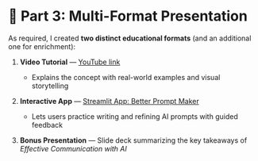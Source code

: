 # 🎥 Part 3: Multi-Format Presentation

As required, I created **two distinct educational formats** (and an additional one for enrichment):

1. **Video Tutorial** — [YouTube link](somelink)

   - Explains the concept with real-world examples and visual storytelling

2. **Interactive App** — [Streamlit App: Better Prompt Maker](https://better-prompt-maker.streamlit.app)

   - Lets users practice writing and refining AI prompts with guided feedback

3. **Bonus Presentation** — Slide deck summarizing the key takeaways of _Effective Communication with AI_
